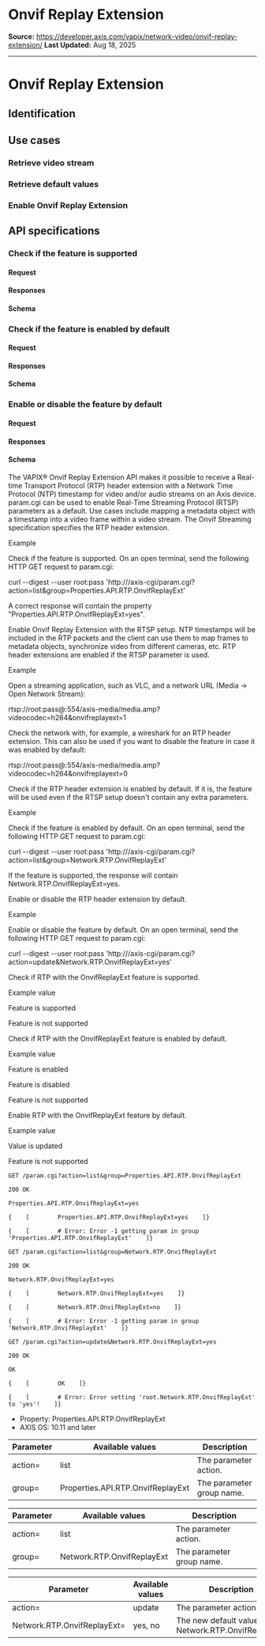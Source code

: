 # Onvif Replay Extension

**Source:** https://developer.axis.com/vapix/network-video/onvif-replay-extension/
**Last Updated:** Aug 18, 2025

---

# Onvif Replay Extension

## Identification​

## Use cases​

### Retrieve video stream​

### Retrieve default values​

### Enable Onvif Replay Extension​

## API specifications​

### Check if the feature is supported​

#### Request​

#### Responses​

#### Schema​

### Check if the feature is enabled by default​

#### Request​

#### Responses​

#### Schema​

### Enable or disable the feature by default​

#### Request​

#### Responses​

#### Schema​

The VAPIX® Onvif Replay Extension API makes it possible to receive a Real-time Transport Protocol (RTP) header extension with a Network Time Protocol (NTP) timestamp for video and/or audio streams on an Axis device.
param.cgi can be used to enable Real-Time
Streaming Protocol (RTSP) parameters as a default.
Use cases include mapping a metadata object with a timestamp into a video frame within a video stream.
The Onvif Streaming specification specifies the RTP header extension.

Example

Check if the feature is supported. On an open terminal, send the following HTTP GET request to param.cgi:

curl --digest --user root:pass 'http://<ip>/axis-cgi/param.cgi?action=list&group=Properties.API.RTP.OnvifReplayExt'

A correct response will contain the property "Properties.API.RTP.OnvifReplayExt=yes".

Enable Onvif Replay Extension with the RTSP setup. NTP timestamps will be included in the RTP packets and the client can use them to map frames to metadata objects, synchronize video from different cameras, etc. RTP header extensions are enabled if the RTSP parameter is used.

Example

Open a streaming application, such as VLC, and a network URL (Media -> Open Network Stream):

rtsp://root:pass@<ip>:554/axis-media/media.amp?videocodec=h264&onvifreplayext=1

Check the network with, for example, a wireshark for an RTP header extension. This can also be used if you want to disable the feature in case it was enabled by default:

rtsp://root:pass@<ip>:554/axis-media/media.amp?videocodec=h264&onvifreplayext=0

Check if the RTP header extension is enabled by default. If it is, the feature will be used even if the RTSP setup doesn't contain any extra parameters.

Example

Check if the feature is enabled by default. On an open terminal, send the following HTTP GET request to param.cgi:

curl --digest --user root:pass 'http://<ip>/axis-cgi/param.cgi?action=list&group=Network.RTP.OnvifReplayExt'

If the feature is supported, the response will contain Network.RTP.OnvifReplayExt=yes.

Enable or disable the RTP header extension by default.

Example

Enable or disable the feature by default. On an open terminal, send the following HTTP GET request to param.cgi:

curl --digest --user root:pass 'http://<ip>/axis-cgi/param.cgi?action=update&Network.RTP.OnvifReplayExt=yes'

Check if RTP with the OnvifReplayExt feature is supported.

Example value

Feature is supported

Feature is not supported

Check if RTP with the OnvifReplayExt feature is enabled by default.

Example value

Feature is enabled

Feature is disabled

Feature is not supported

Enable RTP with the OnvifReplayExt feature by default.

Example value

Value is updated

Feature is not supported

```
GET /param.cgi?action=list&group=Properties.API.RTP.OnvifReplayExt
```

```
200 OK
```

```
Properties.API.RTP.OnvifReplayExt=yes
```

```
{    [        Properties.API.RTP.OnvifReplayExt=yes    ]}
```

```
{    [        # Error: Error -1 getting param in group 'Properties.API.RTP.OnvifReplayExt'    ]}
```

```
GET /param.cgi?action=list&group=Network.RTP.OnvifReplayExt
```

```
200 OK
```

```
Network.RTP.OnvifReplayExt=yes
```

```
{    [        Network.RTP.OnvifReplayExt=yes    ]}
```

```
{    [        Network.RTP.OnvifReplayExt=no    ]}
```

```
{    [        # Error: Error -1 getting param in group 'Network.RTP.OnvifReplayExt'    ]}
```

```
GET /param.cgi?action=update&Network.RTP.OnvifReplayExt=yes
```

```
200 OK
```

```
OK
```

```
{    [        OK    ]}
```

```
{    [        # Error: Error setting 'root.Network.RTP.OnvifReplayExt' to 'yes'!    ]}
```

- Property: Properties.API.RTP.OnvifReplayExt
- AXIS OS: 10.11 and later

| Parameter | Available values | Description |
| --- | --- | --- |
| action=<string> | list | The parameter action. |
| group=<string> | Properties.API.RTP.OnvifReplayExt | The parameter group name. |

| Parameter | Available values | Description |
| --- | --- | --- |
| action=<string> | list | The parameter action. |
| group=<string> | Network.RTP.OnvifReplayExt | The parameter group name. |

| Parameter | Available values | Description |
| --- | --- | --- |
| action=<string> | update | The parameter action. |
| Network.RTP.OnvifReplayExt=<string> | yes, no | The new default value for Network.RTP.OnvifReplayExt. |

